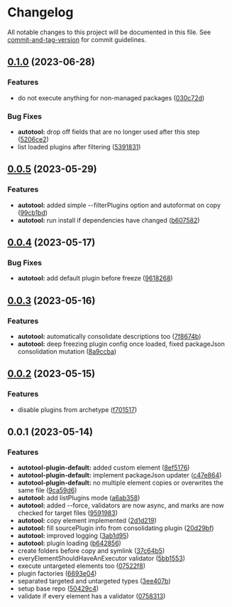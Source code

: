 # Changelog

All notable changes to this project will be documented in this file. See [commit-and-tag-version](https://github.com/absolute-version/commit-and-tag-version) for commit guidelines.

## [0.1.0](https://github.com/AlexAegis/js/compare/v0.0.5...v0.1.0) (2023-06-28)


### Features

* do not execute anything for non-managed packages ([030c72d](https://github.com/AlexAegis/js/commit/030c72d1f30bd51647a77d62f40f54897adb9855))


### Bug Fixes

* **autotool:** drop off fields that are no longer used after this step ([5206ce2](https://github.com/AlexAegis/js/commit/5206ce21f6e70465a119aea9e95d571edc1d111d))
* list loaded plugins after filtering ([5391831](https://github.com/AlexAegis/js/commit/5391831941223cce2741aefd4887fb294b72a8ac))

## [0.0.5](https://github.com/AlexAegis/js/compare/v0.0.4...v0.0.5) (2023-05-29)


### Features

* **autotool:** added simple --filterPlugins option and autoformat on copy ([99cb1bd](https://github.com/AlexAegis/js/commit/99cb1bdecc367df51b57a9faedd50eacd25dfda7))
* **autotool:** run install if dependencies have changed ([b607582](https://github.com/AlexAegis/js/commit/b60758211c6a7ba36ce660aa1cfd04056288cdc9))

## [0.0.4](https://github.com/AlexAegis/js/compare/v0.0.3...v0.0.4) (2023-05-17)


### Bug Fixes

* **autotool:** add default plugin before freeze ([9618268](https://github.com/AlexAegis/js/commit/96182681d400dabd4b84a489dbd9a5b609574109))

## [0.0.3](https://github.com/AlexAegis/js/compare/v0.0.2...v0.0.3) (2023-05-16)


### Features

* **autotool:** automatically consolidate descriptions too ([7f8674b](https://github.com/AlexAegis/js/commit/7f8674b971af4c365a079e07f8c06c983b4d72d4))
* **autotool:** deep freezing plugin config once loaded, fixed packageJson consolidation mutation ([8a9ccba](https://github.com/AlexAegis/js/commit/8a9ccbaa1db8e98861520d6d99414e00eb378551))

## [0.0.2](https://github.com/AlexAegis/js/compare/v0.0.1...v0.0.2) (2023-05-15)


### Features

* disable plugins from archetype ([f701517](https://github.com/AlexAegis/js/commit/f701517eb8686947ab53f6b92adadd2d0f0fca96))

## 0.0.1 (2023-05-14)


### Features

* **autotool-plugin-default:** added custom element ([8ef5176](https://github.com/AlexAegis/js/commit/8ef517643730fb98429831193b6635bb410e562a))
* **autotool-plugin-default:** implement packageJson updater ([c47e864](https://github.com/AlexAegis/js/commit/c47e864f6624e07002d4a89b5da3d910e15a738d))
* **autotool-plugin-default:** no multiple element copies or overwrites the same file ([9ca59d6](https://github.com/AlexAegis/js/commit/9ca59d66e97dbf85a46a3f6e41c9b703941d5525))
* **autotool:** add listPlugins mode ([a6ab358](https://github.com/AlexAegis/js/commit/a6ab3585b0dfd32de18795bae3d1b04fb339c5e7))
* **autotool:** added --force, validators are now async, and marks are now checked for target files ([9591983](https://github.com/AlexAegis/js/commit/9591983456f58e2279f8a136fceaca294c812af3))
* **autotool:** copy element implemented ([2d1d219](https://github.com/AlexAegis/js/commit/2d1d21992bdde7cea0ffd5c1542f223d7a750346))
* **autotool:** fill sourcePlugin info from consolidating plugin ([20d29bf](https://github.com/AlexAegis/js/commit/20d29bfa06bf2faedec3e34e1383cadd1c4c3393))
* **autotool:** improved logging ([3ab1d95](https://github.com/AlexAegis/js/commit/3ab1d9598662e3c76d7df7f6cab57ead25b00865))
* **autotool:** plugin loading ([b642856](https://github.com/AlexAegis/js/commit/b6428561d6a88a321dfa31da8252e4eca49681a6))
* create folders before copy and symlink ([37c64b5](https://github.com/AlexAegis/js/commit/37c64b51def3f05f626fb13cf9d5d0824b85f4d4))
* everyElementShouldHaveAnExecutor validator ([5bb1553](https://github.com/AlexAegis/js/commit/5bb1553e665be46c144a9b828aeed087ce7748df))
* execute untargeted elements too ([07522f8](https://github.com/AlexAegis/js/commit/07522f81caee295d44feac0c79ba9ee9552cc7fa))
* plugin factories ([6693e04](https://github.com/AlexAegis/js/commit/6693e04084efbb235b4749308f33bcba74b5bf9e))
* separated targeted and untargeted types ([3ee407b](https://github.com/AlexAegis/js/commit/3ee407b894277398dcb4bfab46f570adf097ecb2))
* setup base repo ([50429c4](https://github.com/AlexAegis/js/commit/50429c4a9e1a895aabe3d87133a2d117763f9108))
* validate if every element has a validator ([0758313](https://github.com/AlexAegis/js/commit/0758313b198cd9ed9658298f5ef738841dfd71bb))
